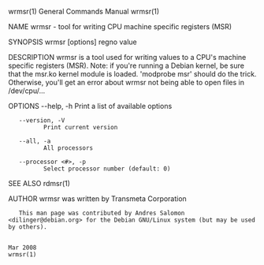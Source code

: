 wrmsr(1)                                                                                   General Commands Manual                                                                                   wrmsr(1)

NAME
       wrmsr - tool for writing CPU machine specific registers (MSR)

SYNOPSIS
       wrmsr [options] regno value

DESCRIPTION
       wrmsr is a tool used for writing values to a CPU's machine specific registers (MSR).
       Note:  if you're running a Debian kernel, be sure that the msr.ko kernel module is loaded. 'modprobe msr' should do the trick. Otherwise, you'll get an error about wrmsr not being able to open files
       in /dev/cpu/...

OPTIONS
       --help, -h
              Print a list of available options

       --version, -V
              Print current version

       --all, -a
              All processors

       --processor <#>, -p
              Select processor number (default: 0)

SEE ALSO
       rdmsr(1)

AUTHOR
       wrmsr was written by Transmeta Corporation

       This man page was contributed by Andres Salomon <dilinger@debian.org> for the Debian GNU/Linux system (but may be used by others).

                                                                                                   Mar 2008                                                                                          wrmsr(1)
